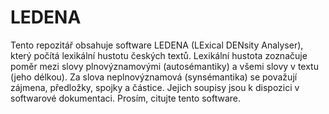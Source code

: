 # LEDENA
Tento repozitář obsahuje software LEDENA (LExical DENsity Analyser), který počítá lexikální hustotu českých textů. Lexikální hustota zoznačuje poměr
mezi slovy plnovýznamovými (autosémantiky) a všemi slovy v textu (jeho délkou). Za slova neplnovýznamová (synsémantika) se považují zájmena, předložky, spojky a částice.
Jejich soupisy jsou k dispozici v softwarové dokumentaci. 
Prosím, citujte tento software. 
